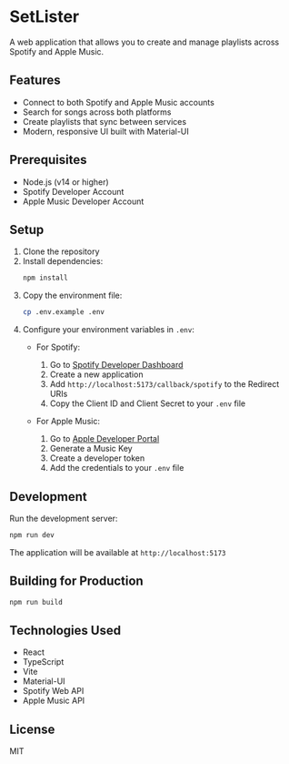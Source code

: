 # SetLister

A web application that allows you to create and manage playlists across Spotify and Apple Music.

## Features

- Connect to both Spotify and Apple Music accounts
- Search for songs across both platforms
- Create playlists that sync between services
- Modern, responsive UI built with Material-UI

## Prerequisites

- Node.js (v14 or higher)
- Spotify Developer Account
- Apple Music Developer Account

## Setup

1. Clone the repository
2. Install dependencies:
   ```bash
   npm install
   ```
3. Copy the environment file:
   ```bash
   cp .env.example .env
   ```
4. Configure your environment variables in `.env`:
   - For Spotify:
     1. Go to [Spotify Developer Dashboard](https://developer.spotify.com/dashboard)
     2. Create a new application
     3. Add `http://localhost:5173/callback/spotify` to the Redirect URIs
     4. Copy the Client ID and Client Secret to your `.env` file
   
   - For Apple Music:
     1. Go to [Apple Developer Portal](https://developer.apple.com/account/)
     2. Generate a Music Key
     3. Create a developer token
     4. Add the credentials to your `.env` file

## Development

Run the development server:

```bash
npm run dev
```

The application will be available at `http://localhost:5173`

## Building for Production

```bash
npm run build
```

## Technologies Used

- React
- TypeScript
- Vite
- Material-UI
- Spotify Web API
- Apple Music API

## License

MIT
